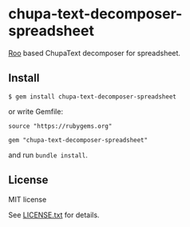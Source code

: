 # chupa-text-decomposer-spreadsheet

[Roo](https://github.com/roo-rb/roo) based ChupaText decomposer for spreadsheet.

## Install

```
$ gem install chupa-text-decomposer-spreadsheet
```

or write Gemfile:

```
source "https://rubygems.org"

gem "chupa-text-decomposer-spreadsheet"
```

and run `bundle install`.

## License

MIT license

See [LICENSE.txt](LICENSE.txt) for details.
